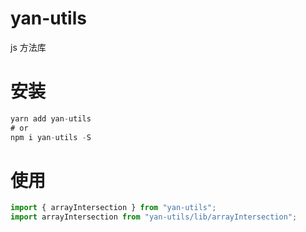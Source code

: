 # yan-utils

js 方法库

# 安装

```javascript
yarn add yan-utils
# or
npm i yan-utils -S
```

# 使用

```js
import { arrayIntersection } from "yan-utils";
import arrayIntersection from "yan-utils/lib/arrayIntersection";
```
